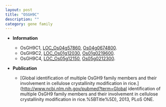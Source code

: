 ```yaml
---
layout: post
title: "OSGH9C"
description: ""
category: gene family
---
```


* **Information**  
    + OsGH9C1, [LOC_Os04g57860](http://rice.uga.edu/cgi-bin/ORF_infopage.cgi?orf=LOC_Os04g57860), [Os04g0674800](http://rapdb.dna.affrc.go.jp/viewer/gbrowse_details/irgsp1?name=Os04g0674800).
    + OsGH9C2, [LOC_Os01g12030](http://rice.uga.edu/cgi-bin/ORF_infopage.cgi?orf=LOC_Os01g12030), [Os01g0219600](http://rapdb.dna.affrc.go.jp/viewer/gbrowse_details/irgsp1?name=Os01g0219600).
    + OsGH9C4, [LOC_Os05g12150](http://rice.uga.edu/cgi-bin/ORF_infopage.cgi?orf=LOC_Os05g12150), [Os05g0212300](http://rapdb.dna.affrc.go.jp/viewer/gbrowse_details/irgsp1?name=Os05g0212300).

* **Publication**  
    + [Global identification of multiple OsGH9 family members and their involvement in cellulose crystallinity modification in rice.](http://www.ncbi.nlm.nih.gov/pubmed?term=Global identification of multiple OsGH9 family members and their involvement in cellulose crystallinity modification in rice.%5BTitle%5D), 2013, PLoS ONE.


